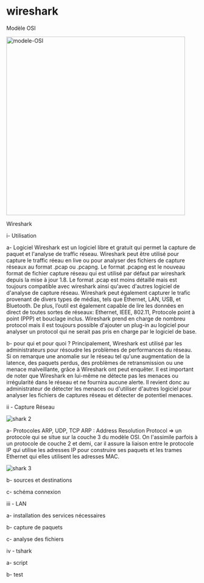 # wireshark

Modèle OSI

<img width="469" alt="modele-OSI" src="https://github.com/user-attachments/assets/32db09bc-4aa9-410e-9f90-a3955442526f" />

Wireshark 


i- Utilisation 

  a- Logiciel
   Wireshark est un logiciel libre et gratuit qui permet la capture de paquet et l'analyse de traffic réseau. Wireshark peut être utilisé pour capture le traffic réeau en live ou pour analyser des fichiers de capture réseaux au format .pcap ou .pcapng. 
   Le format .pcapng est le nouveau format de fichier capture réseau qui est utilisé par défaut par wireshark depuis la mise à jour 1.8. Le format .pcap est moins détaillé mais est toujours compatible avec wireshark ainsi qu'avec d'autres logiciel de d'analyse de capture réseau.
   Wireshark peut également capturer le trafic provenant de divers types de médias, tels que Ethernet, LAN, USB, et Bluetooth. De plus, l’outil est également capable de lire les données en direct de toutes sortes de réseaux: Ethernet, IEEE, 802.11, Protocole point à point (PPP) et bouclage inclus.
   Wireshark prend en charge de nombreu protocol mais il est toujours possible d'ajouter un plug-in au logiciel pour analyser un protocol qui ne serait pas pris en charge par le logiciel de base. 
  
  b- pour qui et pour quoi ? 
Principalement, Wireshark est utilisé par les administrateurs pour résoudre les problèmes de performances du réseau. Si on remarque une anomalie sur le réseau tel qu'une augmentation de la latence, des paquets perdus, des problèmes de retransmission ou une menace malveillante, grâce à Wireshark ont peut enquêter. Il est important de noter que Wireshark en lui-même ne détecte pas les menaces ou irrégularité dans le réseau et ne fournira aucune alerte. Il revient donc au administrateur de détecter les menaces ou d'utiliser d'autres logiciel pour analyser les fichiers de captures réseau et détecter de potentiel menaces. 
  
ii - Capture Réseau 

![shark 2](https://github.com/user-attachments/assets/f62ef59a-40c3-4b5a-9ba0-057f8c307fe9)


  a- Protocoles ARP, UDP, TCP
  ARP : Address Resolution Protocol
  => un protocole qui se situe sur la couche 3 du modèle OSI. On l'assimile parfois à un protocole de couche 2 et demi, car il assure la liaison entre le protocole IP qui utilise les adresses IP pour construire ses paquets et les trames Ethernet qui elles utilisent les adresses MAC.
 
  ![shark 3](https://github.com/user-attachments/assets/81b78ecd-b7da-4389-976e-30e0ce8cd45e)

  
  b- sources et destinations
  
  c- schéma connexion 

  
iii - LAN 

  a- installation des services nécessaires
  
  b- capture de paquets 
  
  c- analyse des fichiers
  
  
iv - tshark 

  a- script
  
  b- test
